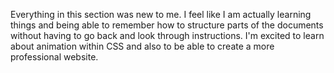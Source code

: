 Everything in this section was new to me. I feel like I am actually learning things and being able to remember how to structure parts of the documents without having to go back and look through instructions.
I'm excited to learn about animation within CSS and also to be able to create a more professional website.
